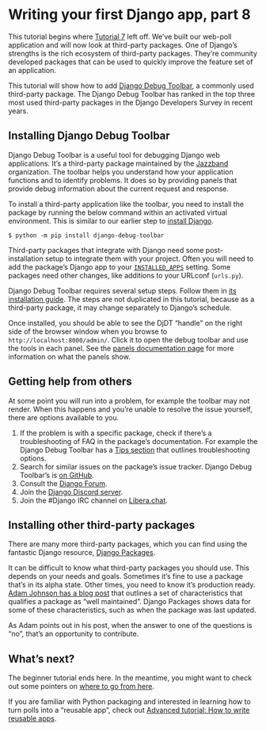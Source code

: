 # Writing your first Django app, part 8

This tutorial begins where [Tutorial 7](tutorial07.md) left off. We’ve
built our web-poll application and will now look at third-party packages. One of
Django’s strengths is the rich ecosystem of third-party packages. They’re
community developed packages that can be used to quickly improve the feature set
of an application.

This tutorial will show how to add [Django Debug Toolbar](https://pypi.org/project/django-debug-toolbar/), a commonly used third-party package. The Django Debug
Toolbar has ranked in the top three most used third-party packages in the
Django Developers Survey in recent years.

## Installing Django Debug Toolbar

Django Debug Toolbar is a useful tool for debugging Django web applications.
It’s a third-party package maintained by the [Jazzband](https://jazzband.co) organization. The toolbar helps you understand how your
application functions and to identify problems. It does so by providing panels
that provide debug information about the current request and response.

To install a third-party application like the toolbar, you need to install
the package by running the below command within an activated virtual
environment. This is similar to our earlier step to [install Django](../topics/install.md#installing-official-release).

```console
$ python -m pip install django-debug-toolbar
```

Third-party packages that integrate with Django need some post-installation
setup to integrate them with your project. Often you will need to add the
package’s Django app to your [`INSTALLED_APPS`](../ref/settings.md#std-setting-INSTALLED_APPS) setting. Some packages
need other changes, like additions to your URLconf (`urls.py`).

Django Debug Toolbar requires several setup steps. Follow them in [its
installation guide](https://django-debug-toolbar.readthedocs.io/en/latest/installation.html).
The steps are not duplicated in this tutorial, because as a third-party
package, it may change separately to Django’s schedule.

Once installed, you should be able to see the DjDT “handle” on the right side
of the browser window when you browse to `http://localhost:8000/admin/`.
Click it to open the debug toolbar and use the tools in each panel. See the
[panels documentation page](https://django-debug-toolbar.readthedocs.io/en/latest/panels.html) for more information on what the panels show.

## Getting help from others

At some point you will run into a problem, for example the
toolbar may not render. When this happens and you’re unable to
resolve the issue yourself, there are options available to you.

1. If the problem is with a specific package, check if there’s a
   troubleshooting of FAQ in the package’s documentation. For example the
   Django Debug Toolbar has a [Tips section](https://django-debug-toolbar.readthedocs.io/en/latest/tips.html) that
   outlines troubleshooting options.
2. Search for similar issues on the package’s issue tracker. Django Debug
   Toolbar’s is [on GitHub](https://github.com/jazzband/django-debug-toolbar/issues?q=is%3Aissue+is%3Aopen+sort%3Aupdated-desc).
3. Consult the [Django Forum](https://forum.djangoproject.com/).
4. Join the [Django Discord server](https://discord.gg/xcRH6mN4fa).
5. Join the #Django IRC channel on [Libera.chat](https://libera.chat/).

## Installing other third-party packages

There are many more third-party packages, which you can find using the
fantastic Django resource, [Django Packages](https://djangopackages.org/).

It can be difficult to know what third-party packages you should use. This
depends on your needs and goals. Sometimes it’s fine to use a package that’s
in its alpha state. Other times, you need to know it’s production ready.
[Adam Johnson has a blog post](https://adamj.eu/tech/2021/11/04/the-well-maintained-test/) that outlines
a set of characteristics that qualifies a package as “well maintained”.
Django Packages shows data for some of these characteristics, such as when the
package was last updated.

As Adam points out in his post, when the answer to one of the questions is
“no”, that’s an opportunity to contribute.

## What’s next?

The beginner tutorial ends here. In the meantime, you might want to check out
some pointers on [where to go from here](whatsnext.md).

If you are familiar with Python packaging and interested in learning how to
turn polls into a “reusable app”, check out [Advanced tutorial: How to
write reusable apps](reusable-apps.md).
